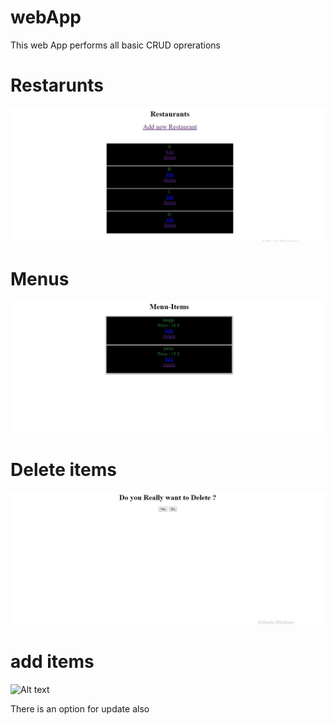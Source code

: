 # webApp

This web App performs all basic CRUD oprerations

# Restarunts
![Alt text](r.JPG?raw=true "UI")

# Menus
![Alt text](m.JPG?raw=true "UI")

# Delete items

![Alt text](d.JPG?raw=true "UI")

# add items
![Alt text](create.JPG?raw=true "UI")

There is an option for update also


